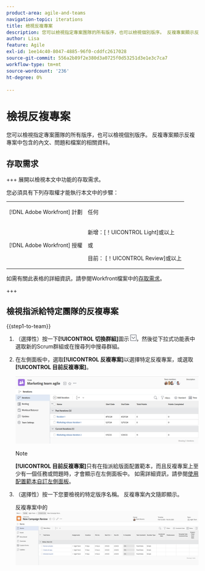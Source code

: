 ```yaml
---
product-area: agile-and-teams
navigation-topic: iterations
title: 檢視反複專案
description: 您可以檢視指定專案團隊的所有版序，也可以檢視個別版序。 反複專案顯示反複專案中包含的內文、問題和檔案的相關資料。
author: Lisa
feature: Agile
exl-id: 1ee14c40-8047-4885-96f0-cddfc2617028
source-git-commit: 556a2b89f2e380d3a0725f0d53251d3e1e3c7ca7
workflow-type: tm+mt
source-wordcount: '236'
ht-degree: 0%

---
```


# 檢視反複專案

您可以檢視指定專案團隊的所有版序，也可以檢視個別版序。 反複專案顯示反複專案中包含的內文、問題和檔案的相關資料。

## 存取需求

+++ 展開以檢視本文中功能的存取需求。

您必須具有下列存取權才能執行本文中的步驟：

<table style="table-layout:auto"> 
 <col> 
 </col> 
 <col> 
 </col> 
 <tbody> 
  <tr> 
   <td role="rowheader">[!DNL Adobe Workfront] 計劃</td> 
   <td> <p>任何</p> </td> 
  </tr> 
  <tr> 
   <td role="rowheader">[!DNL Adobe Workfront] 授權</td> 
   <td> <p>新增：[！UICONTROL Light]或以上</p> 
   或
   <p>目前： [！UICONTROL Review]或以上</p> </td> 
  </tr>
 </tbody> 
</table>

如需有關此表格的詳細資訊，請參閱Workfront檔案中的[存取需求](/help/quicksilver/administration-and-setup/add-users/access-levels-and-object-permissions/access-level-requirements-in-documentation.md)。

+++

## 檢視指派給特定團隊的反複專案

{{step1-to-team}}

1. （選擇性）按一下&#x200B;**[!UICONTROL 切換群組]**&#x200B;圖示![切換群組圖示](assets/switch-team-icon.png)，然後從下拉式功能表中選取新的Scrum群組或在搜尋列中搜尋群組。

1. 在左側面板中，選取&#x200B;**[!UICONTROL 反複專案]**&#x200B;以選擇特定反複專案，或選取&#x200B;**[!UICONTROL 目前反複專案]**。

   ![反複專案清單](assets/view-iteration-list.png)

   >[!NOTE]
   >
   >**[!UICONTROL 目前反複專案]**&#x200B;只有在指派給版面配置範本，而且反複專案上至少有一個任務或問題時，才會顯示在左側面板中。 如需詳細資訊，請參閱[使用配置範本自訂左側面板](/help/quicksilver/administration-and-setup/customize-workfront/use-layout-templates/customize-left-panel.md)。


1. （選擇性）按一下您要檢視的特定版序名稱。
反複專案內文隨即顯示。

   反複專案中的![[!UICONTROL 個劇本]](assets/iteration-stories-list.png)
